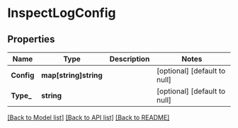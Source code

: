 # InspectLogConfig

## Properties
Name | Type | Description | Notes
------------ | ------------- | ------------- | -------------
**Config** | **map[string]string** |  | [optional] [default to null]
**Type_** | **string** |  | [optional] [default to null]

[[Back to Model list]](../README.md#documentation-for-models) [[Back to API list]](../README.md#documentation-for-api-endpoints) [[Back to README]](../README.md)


